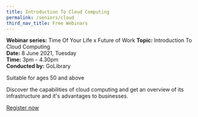 ```yaml
---
title: Introduction To Cloud Computing
permalink: /seniors/cloud
third_nav_title: Free Webinars
---
```

**Webinar series:** Time Of Your Life x Future of Work  **Topic:** Introduction To Cloud Computing  
**Date:** 8 June 2021, Tuesday   
**Time:** 3pm - 4.30pm  
**Conducted by:** GoLibrary

Suitable for ages 50 and above

Discover the capabilities of cloud computing 
and get an overview of its infrastructure and 
it's advantages to businesses.

[Register now](https://www.eventbrite.sg/e/introduction-to-cloud-computing-time-of-your-life-registration-154496951541?aff=ebdsoporgprofile)